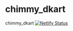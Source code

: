 # chimmy_dkart
chimmy_dkart
[![Netlify Status](https://api.netlify.com/api/v1/badges/56f13c08-05f2-4db7-9441-3c449c555964/deploy-status)](https://app.netlify.com/sites/modest-archimedes-2e54f7/deploys)
